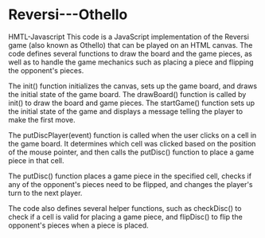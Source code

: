 # Reversi---Othello
HMTL-Javascript
This code is a JavaScript implementation of the Reversi game (also known as Othello) that can be played on an HTML canvas. The code defines several functions to draw the board and the game pieces, as well as to handle the game mechanics such as placing a piece and flipping the opponent's pieces.

The init() function initializes the canvas, sets up the game board, and draws the initial state of the game board. The drawBoard() function is called by init() to draw the board and game pieces. The startGame() function sets up the initial state of the game and displays a message telling the player to make the first move.

The putDiscPlayer(event) function is called when the user clicks on a cell in the game board. It determines which cell was clicked based on the position of the mouse pointer, and then calls the putDisc() function to place a game piece in that cell.

The putDisc() function places a game piece in the specified cell, checks if any of the opponent's pieces need to be flipped, and changes the player's turn to the next player.

The code also defines several helper functions, such as checkDisc() to check if a cell is valid for placing a game piece, and flipDisc() to flip the opponent's pieces when a piece is placed.

